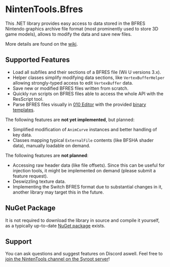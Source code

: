 # NintenTools.Bfres

This .NET library provides easy access to data stored in the BFRES Nintendo graphics archive file format (most prominently used to store 3D game models), allows to modify the data and save new files.

More details are found on the [wiki](https://github.com/Syroot/NintenTools.Bfres/wiki).

## Supported Features

- Load all subfiles and their sections of a BFRES file (Wii U versions 3.x).
- Helper classes simplify modifying data sections, like `VertexBufferHelper` allowing strongly-typed access to edit `VertexBuffer` data.
- Save new or modified BFRES files written from scratch.
- Quickly run scripts on BFRES files able to access the whole API with the ResScript tool.
- Parse BFRES files visually in [010 Editor](https://www.sweetscape.com/010editor/) with the provided [binary templates](https://github.com/Syroot/NintenTools.Bfres/tree/master/other/010_editor).

The following features are **not yet implemented**, but planned:
- Simplified modification of `AnimCurve` instances and better handling of key data.
- Classes mapping typical `ExternalFile` contents (like BFSHA shader data), manually loadable on demand.

The following features are **not planned**:
- Accessing raw header data (like file offsets). Since this can be useful for injection tools, it might be implemented on demand (please submit a feature request).
- Deswizzling texture data.
- Implementing the Switch BFRES format due to substantial changes in it, another library may target this in the future.

## NuGet Package

It is not required to download the library in source and compile it yourself, as a typically up-to-date [NuGet package](https://www.nuget.org/packages/Syroot.NintenTools.Bfres) exists.

## Support

You can ask questions and suggest features on Discord aswell. Feel free to [join the NintenTools channel on the Syroot server](https://discord.gg/asB4uaf)!
